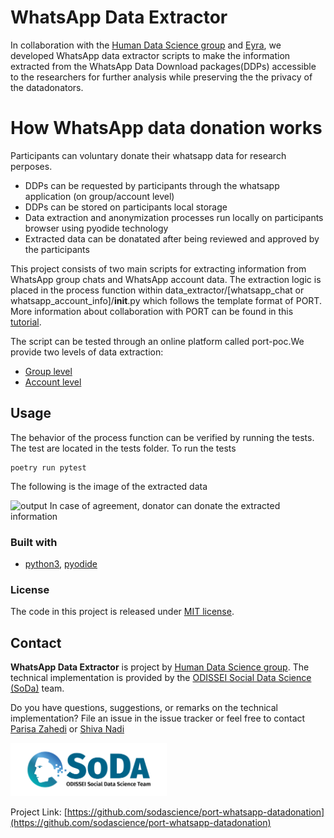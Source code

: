 # WhatsApp Data Extractor 

<!-- Include Github badges here (optional) -->
<!-- e.g. Github Actions workflow status -->

In collaboration with the [Human Data Science group](https://hds.sites.uu.nl) and [Eyra](https://eyra.co), we developed WhatsApp data extractor scripts
to make the information extracted from the WhatsApp Data Download packages(DDPs) accessible to the researchers for further analysis while preserving the the privacy of the datadonators. 

# How WhatsApp data donation works

Participants can voluntary donate their whatsapp data for research perposes. 
- DDPs can be requested by participants through the whatsapp application (on group/account level)
- DDPs can be stored on participants local storage
- Data extraction and anonymization processes run locally on participants browser using pyodide technology
- Extracted data can be donatated after being reviewed and approved by the participants 

This project consists of two main scripts for extracting information from WhatsApp group chats and WhatsApp account data.
The extraction logic is placed in the process function within data_extractor/[whatsapp_chat or whatsapp_account_info]/__init__.py which follows the template format of PORT. More information about collaboration with PORT can be found in this [tutorial]().

The script can be tested through an online platform called port-poc.We provide two levels of data extraction:
- [Group level](https://next.dev.eyra.co/data-donation/flow/5?session[participant]=test)
- [Account level](https://next.dev.eyra.co/data-donation/flow/6?session[participant]=test)


## Usage

The behavior of the process function can be verified by running the tests. The test are located in the tests folder.
To run the tests
```
poetry run pytest
```

The following is the image of the extracted data

<img src="img/resources/output.png" alt="output" width="250px"/>
In case of agreement, donator can donate the extracted information

### Built with

- [python3](https://www.python.org/download/releases/3.0/), [pyodide](https://pyodide.org/en/stable/)


### License

The code in this project is released under [MIT license](LICENSE.md).

<!-- CONTACT -->

## Contact

**WhatsApp Data Extractor** is project by [Human Data Science group](https://hds.sites.uu.nl).
The technical implementation is provided by the [ODISSEI Social Data
Science (SoDa)](https://odissei-data.nl/nl/soda/) team.

Do you have questions, suggestions, or remarks on the technical implementation? File an issue in the
issue tracker or feel free to contact [Parisa Zahedi](https://github.com/parisa-zahedi) or [Shiva Nadi](https://github.com/shNadi)

<img src="img/resources/word_colour-l.png" alt="SoDa logo" width="250px"/> 

Project Link: [https://github.com/sodascience/port-whatsapp-datadonation](https://github.com/sodascience/port-whatsapp-datadonation)


